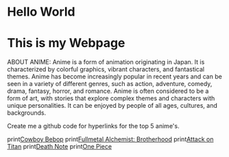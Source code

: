 # Hello World
# This is my Webpage

ABOUT ANIME:
Anime is a form of animation originating in Japan. It is characterized by colorful graphics, vibrant characters, and fantastical themes. Anime has become increasingly popular in recent years and can be seen in a variety of different genres, such as action, adventure, comedy, drama, fantasy, horror, and romance. Anime is often considered to be a form of art, with stories that explore complex themes and characters with unique personalities. It can be enjoyed by people of all ages, cultures, and backgrounds.

  Create me a github code for hyperlinks for the top 5 anime's.
  
  print[Cowboy Bebop](https://www.imdb.com/title/tt0213338/)
  print[Fullmetal Alchemist: Brotherhood](https://www.imdb.com/title/tt1311061/)
  print[Attack on Titan](https://www.imdb.com/title/tt2560140/)
  print[Death Note](https://www.imdb.com/title/tt0877057/)
  print[One Piece](https://www.imdb.com/title/tt0388629/)
